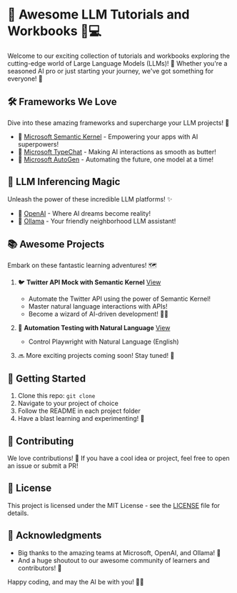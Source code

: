 # 🚀 Awesome LLM Tutorials and Workbooks 🧠💻

Welcome to our exciting collection of tutorials and workbooks exploring the cutting-edge world of Large Language Models (LLMs)! 🎉 Whether you're a seasoned AI pro or just starting your journey, we've got something for everyone! 🌟

## 🛠️ Frameworks We Love

Dive into these amazing frameworks and supercharge your LLM projects! 💪

- 🧠 [Microsoft Semantic Kernel](https://github.com/microsoft/semantic-kernel) - Empowering your apps with AI superpowers!
- 💬 [Microsoft TypeChat](https://github.com/microsoft/TypeChat) - Making AI interactions as smooth as butter!
- 🤖 [Microsoft AutoGen](https://github.com/microsoft/autogen) - Automating the future, one model at a time!

## 🔮 LLM Inferencing Magic

Unleash the power of these incredible LLM platforms! ✨

- 🌟 [OpenAI](https://openai.com/) - Where AI dreams become reality!
- 🦙 [Ollama](https://ollama.ai/) - Your friendly neighborhood LLM assistant!

## 📚 Awesome Projects

Embark on these fantastic learning adventures! 🗺️

1. 🐦 **Twitter API Mock with Semantic Kernel** [View](dotnet/src/SemanticKernel-Api-Execution/README.md)
   - Automate the Twitter API using the power of Semantic Kernel!
   - Master natural language interactions with APIs!
   - Become a wizard of AI-driven development! 🧙‍♂️

2. 🔗 **Automation Testing with Natural Language** [View](dotnet/src/SemanticKernel-Playwright-NLPTests/README.md)
    - Control Playwright with Natural Language (English)
3. 🔜 More exciting projects coming soon! Stay tuned! 📡

## 🚀 Getting Started

1. Clone this repo: `git clone `
2. Navigate to your project of choice
3. Follow the README in each project folder
4. Have a blast learning and experimenting! 🎈

## 🤝 Contributing

We love contributions! 💖 If you have a cool idea or project, feel free to open an issue or submit a PR!

## 📜 License

This project is licensed under the MIT License - see the [LICENSE](LICENSE) file for details.

## 🙏 Acknowledgments

- Big thanks to the amazing teams at Microsoft, OpenAI, and Ollama! 👏
- And a huge shoutout to our awesome community of learners and contributors! 🌟

Happy coding, and may the AI be with you! 🚀✨
